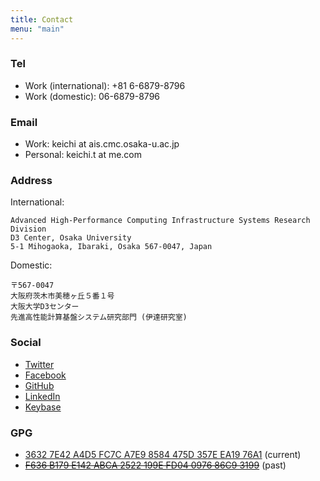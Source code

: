 ```yaml
---
title: Contact
menu: "main"
---
```


### Tel

- Work (international): +81 6-6879-8796
- Work (domestic): 06-6879-8796

### Email

- Work: keichi at ais.cmc.osaka-u.ac.jp
- Personal: keichi.t at me.com

### Address

International:

```
Advanced High-Performance Computing Infrastructure Systems Research Division
D3 Center, Osaka University
5-1 Mihogaoka, Ibaraki, Osaka 567-0047, Japan
```

Domestic:

```
〒567-0047
大阪府茨木市美穂ヶ丘５番１号
大阪大学D3センター
先進高性能計算基盤システム研究部門 (伊達研究室)
```

### Social

- [Twitter](https://twitter.com/_keichi_)
- [Facebook](https://www.facebook.com/keichi.t)
- [GitHub](https://github.com/keichi)
- [LinkedIn](https://www.linkedin.com/in/keichi/)
- [Keybase](https://keybase.io/keichi)

### GPG

- [3632 7E42 A4D5 FC7C A7E9  8584 475D 357E EA19 76A1](https://pgp.mit.edu/pks/lookup?op=get&search=0x475D357EEA1976A1) (current)
- [~~F636 B179 E142 ABCA 2522  199E FD04 0976 86C9 3199~~](https://pgp.mit.edu/pks/lookup?op=get&search=0xFD04097686C93199) (past)
